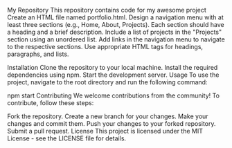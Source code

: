 My Repository
This repository contains code for my awesome project
Create an HTML file named portfolio.html.
Design a navigation menu with at least three sections (e.g., Home, About, Projects).
Each section should have a heading and a brief description.
Include a list of projects in the "Projects" section using an unordered list.
Add links in the navigation menu to navigate to the respective sections.
Use appropriate HTML tags for headings, paragraphs, and lists.

Installation
Clone the repository to your local machine.
Install the required dependencies using npm.
Start the development server.
Usage
To use the project, navigate to the root directory and run the following command:

npm start
Contributing
We welcome contributions from the community! To contribute, follow these steps:

Fork the repository.
Create a new branch for your changes.
Make your changes and commit them.
Push your changes to your forked repository.
Submit a pull request.
License
This project is licensed under the MIT License - see the LICENSE file for details.
